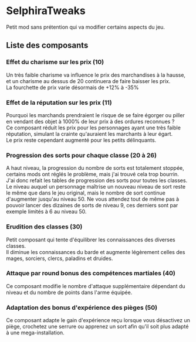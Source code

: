 # SelphiraTweaks

Petit mod sans prétention qui va modifier certains aspects du jeu.

## Liste des composants

### Effet du charisme sur les prix (10)
Un très faible charisme va influence le prix des marchandises à la hausse, et un charisme au dessus de 20 continuera de faire baisser les prix.  
La fourchette de prix varie désormais de +12% à -35%

### Effet de la réputation sur les prix (11)
Pourquoi les marchands prendraient le risque de se faire égorger ou piller en vendant des objet à 1000% de leur prix à des ordures reconnues ?   
Ce composant réduit les prix pour les personnages ayant une très faible réputation, simulant la crainte qu'auraient les marchants à leur égart.  
Le prix reste cependant augmenté pour les petits délinquants.

### Progression des sorts pour chaque classe (20 à 26)
A haut niveau, la progression du nombre de sorts est totalement stoppée, certains mods ont réglés le problème, mais j'ai trouvé cela trop bourrin.  
J'ai donc refait les tables de progression des sorts pour toutes les classes.  
Le niveau auquel un personnage maîtrise un nouveau niveau de sort reste le même que dans le jeu original, mais le nombre de sort continue d'augmenter jusqu'au niveau 50.
Ne vous attendez tout de même pas à pouvoir lancer des dizaines de sorts de niveau 9, ces derniers sont par exemple limités à 6 au niveau 50.

### Erudition des classes (30)
Petit composant qui tente d'équilibrer les connaissances des diverses classes.  
Il diminue les connaissances du barde et augmente légèrement celles des mages, sorciers, clercs, paladins et druides.

### Attaque par round bonus des compétences martiales (40)
Ce composant modifie le nombre d'attaque supplémentaire dépendant du niveau et du nombre de points dans l'arme équipée.  

### Adaptation des bonus d'expérience des pièges (50)
Ce composant adapte le gain d'expérience reçu lorsque vous désactivez un piège, crochetez une serrure ou apprenez un sort afin qu'il soit plus adapté à une mega-installation.